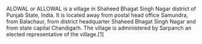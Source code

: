 ALOWAL or ALLOWAL is a village in Shaheed Bhagat Singh Nagar district of Punjab State, India. It is located away from postal head office Samundra, from Balachaur, from district headquarter Shaheed Bhagat Singh Nagar and from state capital Chandigarh. The village is administered by Sarpanch an elected representative of the village.[1]
